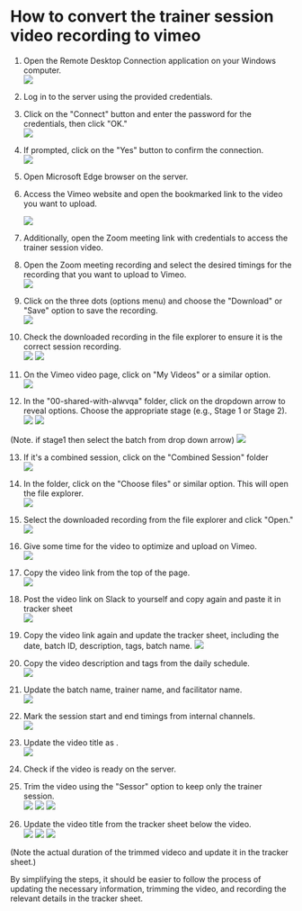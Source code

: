 # How to convert the trainer session video recording to vimeo
1.  Open the Remote Desktop Connection application on your Windows computer.  
    ![](https://i.gyazo.com/9813f98528456c266c6f672815adc9a8.png)
2.  Log in to the server using the provided credentials.
    
3.  Click on the "Connect" button and enter the password for the credentials, then click "OK."  
    ![](https://i.gyazo.com/f532a15035b01d8a8d0a45a3de9973bc.png)
4.  If prompted, click on the "Yes" button to confirm the connection.  
    ![](https://i.gyazo.com/e294d4c0895563470e95fe948cc82db4.png)
5.  Open Microsoft Edge browser on the server.
    
6.  Access the Vimeo website and open the bookmarked link to the video you want to upload.  

    ![](https://i.gyazo.com/623365d026b3db535f360a874f3435d6.png)
7.  Additionally, open the Zoom meeting link with credentials to access the trainer session video.
    
8.  Open the Zoom meeting recording and select the desired timings for the recording that you want to upload to Vimeo.  
    ![](https://i.gyazo.com/64003544c2434d4b1338fca6104d2d02.png)
9.  Click on the three dots (options menu) and choose the "Download" or "Save" option to save the recording.  
    ![](https://i.gyazo.com/bfde9f32c30a2eff245b64b0298c404d.png)
10.  Check the downloaded recording in the file explorer to ensure it is the correct session recording.  
    ![](https://i.gyazo.com/e9dd977a9b06e3ae39cf6d8febb820d3.png)
![](https://i.gyazo.com/2668688e64f39dc9c5ab5904ef8d521b.png)
  
11. On the Vimeo video page, click on "My Videos" or a similar option.  
![](https://i.gyazo.com/57fcce16f6d96f4d1190aeecd5c59849.png)
12. In the "00-shared-with-alwvqa" folder, click on the dropdown arrow to reveal options. Choose the appropriate stage (e.g., Stage 1 or Stage 2).  
![](https://i.gyazo.com/cc5e6ab61bdba36fafca3223e28e9889.png)
![](https://i.gyazo.com/ea834ea50356b7299b485f269d9f83fa.png)

(Note. if stage1 then select the batch from drop down arrow)
![](https://i.gyazo.com/9754ab15c7530299c6bb56e9d17d8039.png)
  
13. If it's a combined session, click on the "Combined Session" folder  
![](https://i.gyazo.com/a6e091511ba54a1ebadc119618b5117c.png)
14. In the folder, click on the "Choose files" or similar option. This will open the file explorer.  
![](https://i.gyazo.com/546bee12929093e97de403c70ef4e3b3.png)
15. Select the downloaded recording from the file explorer and click "Open."  
![](https://i.gyazo.com/e658262f332147396555dd42ef32d8dd.png)
16. Give some time for the video to optimize and upload on Vimeo.  
![](https://i.gyazo.com/c8b147269c46b4cfca9747d3ad774468.png)
17. Copy the video link from the top of the page.  
![](https://i.gyazo.com/c1da8cc546f91f0a9e7ade5c836dc756.png)
18. Post the video link on Slack to yourself and copy again and paste it in tracker sheet  
![](https://i.gyazo.com/a8d0b0a501579e691d23c6816598c592.png)
19. Copy the video link again and update the tracker sheet, including the date, batch ID, description, tags, batch name.
![](https://i.gyazo.com/e7119f6c69b5c6e5c3b4fe7852be6072.png)
20. Copy the video description and tags from the daily schedule.  
![](https://i.gyazo.com/a76a55339cbb4f9a21cd0628a9cfdbff.png)
21. Update the batch name, trainer name, and facilitator name.  
![](https://i.gyazo.com/c0dce90ad8593d01f0ce6cfe981b9061.png)
22. Mark the session start and end timings from internal channels.  
![](https://i.gyazo.com/7452e1053152dd7abb6059b279750bda.png)
23. Update the video title as <batchid-trainername-ddmmyy>.  
![](https://i.gyazo.com/b4c552772a23c527f921ac5f453d90a2.png)
24. Check if the video is ready on the server.

25. Trim the video using the "Sessor" option to keep only the trainer session.  
![](https://i.gyazo.com/98278e41be4533339c97b1021d5243e7.png)
![](https://i.gyazo.com/344209c78aa433b9d215b1d229a6fccb.png)
![](https://i.gyazo.com/42d2377e535c8e28dd32b30fc220d32d.png)
26. Update the video title from the tracker sheet below the video.  
![](https://i.gyazo.com/7463c75a0c0c9325031965ab61aee60f.png)
![](https://i.gyazo.com/b6192a3820637e84f7713f34be16b2cb.png)
![](https://i.gyazo.com/b594dc6557a41ff991648c414e39c6be.png)

(Note the actual duration of the trimmed videco and update it in the tracker sheet.)

By simplifying the steps, it should be easier to follow the process of updating the necessary information, trimming the video, and recording the relevant details in the tracker sheet.
